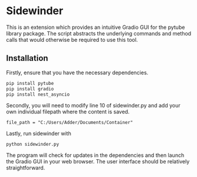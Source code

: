 # Sidewinder
This is an extension which provides an intuitive Gradio GUI for the pytube library package.
The script abstracts the underlying commands and method calls that would otherwise be required to use this tool.
## Installation
Firstly, ensure that you have the necessary dependencies.
```python
pip install pytube
pip install gradio
pip install nest_asyncio
```
Secondly, you will need to modify line 10 of sidewinder.py and add your own individual filepath where the content is saved.
```
file_path = "C:/Users/Adder/Documents/Container"
```
Lastly, run sidewinder with
```
python sidewinder.py
```
The program will check for updates in the dependencies and then launch the Gradio GUI in your web browser. The user interface should be relatively straightforward. 
